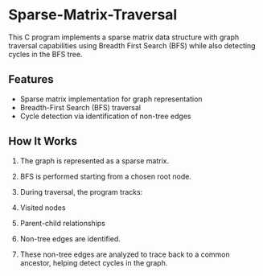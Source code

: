 # Sparse-Matrix-Traversal
This C program implements a sparse matrix data structure with graph traversal capabilities using Breadth First Search (BFS) while also detecting cycles in the BFS tree.

## Features

+ Sparse matrix implementation for graph representation
+ Breadth-First Search (BFS) traversal
+ Cycle detection via identification of non-tree edges


## How It Works

1. The graph is represented as a sparse matrix.

2. BFS is performed starting from a chosen root node.

3. During traversal, the program tracks:
  1. Visited nodes
  2. Parent-child relationships

4. Non-tree edges are identified.

5. These non-tree edges are analyzed to trace back to a common ancestor, helping detect cycles in the graph.
